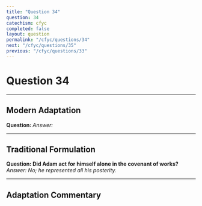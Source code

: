 ```yaml
---
title: "Question 34"
question: 34
catechism: cfyc
completed: false
layout: question
permalink: "/cfyc/questions/34"
next: "/cfyc/questions/35"
previous: "/cfyc/questions/33"
---
```

# Question 34
---
## Modern Adaptation
<strong>
    Question:
</strong>

<em>
    Answer:
</em>

---
## Traditional Formulation
<strong>
    Question: Did Adam act for himself alone in the covenant of works?
</strong>

<em>
    Answer: No; he represented all his posterity.
</em>

---
## Adaptation Commentary
